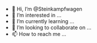- 👋 Hi, I’m @Steinkampfwagen
- 👀 I’m interested in ...
- 🌱 I’m currently learning ...
- 💞️ I’m looking to collaborate on ...
- 📫 How to reach me ...

<!---
Steinkampfwagen/Steinkampfwagen is a ✨ special ✨ repository because its `README.md` (this file) appears on your GitHub profile.
You can click the Preview link to take a look at your changes.
--->
